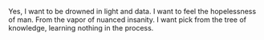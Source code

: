 Yes, I want to be drowned in light and data. I want to feel the hopelessness of man. From the vapor of nuanced insanity. I want pick from the tree of knowledge, learning nothing in the process.
